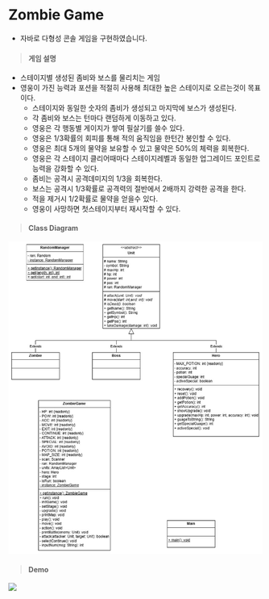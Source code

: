 # Zombie Game
- 자바로 다형성 콘솔 게임을 구현하였습니다.

> #### 게임 설명
- 스테이지별 생성된 좀비와 보스를 물리치는 게임
- 영웅이 가진 능력과 포션을 적절히 사용해 최대한 높은 스테이지로 오르는것이 목표이다.
  - 스테이지와 동일한 숫자의 좀비가 생성되고 마지막에 보스가 생성된다.
  - 각 좀비와 보스는 턴마다 랜덤하게 이동하고 있다.
  - 영웅은 각 행동별 게이지가 쌓여 필살기를 쓸수 있다.
  - 영웅은 1/3확률의 회피를 통해 적의 움직임을 한턴간 봉인할 수 있다.
  - 영웅은 최대 5개의 물약을 보유할 수 있고 물약은 50%의 체력을 회복한다.
  - 영웅은 각 스테이지 클리어때마다 스테이지레벨과 동일한 업그레이드 포인트로 능력을 강화할 수 있다.
  - 좀비는 공격시 공격데미지의 1/3을 회복한다.
  - 보스는 공격시 1/3확률로 공격력의 절반에서 2배까지 강력한 공격을 한다.
  - 적을 제거시 1/2확률로 물약을 얻을수 있다.
  - 영웅이 사망하면 첫스테이지부터 재시작할 수 있다.

> #### Class Diagram
![클래스 다이어그램](https://github.com/Khankw/Zombie/blob/main/resources/class%20diagram.jpg)

> #### Demo
<img src="https://github.com/Khankw/Zombie/blob/main/resources/demo.gif" width="400px">
